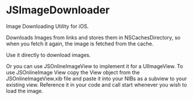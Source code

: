 JSImageDownloader
=================

Image Downloading Utility for iOS. 

Downloads Images from links and stores them in NSCachesDirectory, so when you fetch it again, the image is fetched from the cache.

Use it directly to download images.

Or you can use JSOnlineImageView to implement it for a UIImageView. 
To use JSOnlineImage View copy the View object from the JSOnlineImageView.xib file and paste it into your NIBs as a subview to your existing view. Reference it in your code and call start whenever you wish to load the image.
